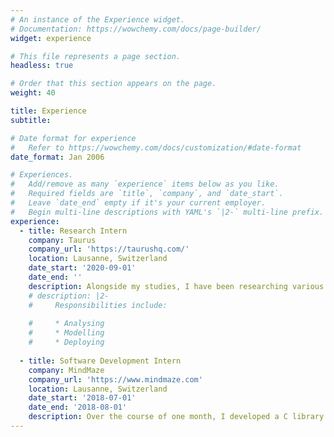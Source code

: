```yaml
---
# An instance of the Experience widget.
# Documentation: https://wowchemy.com/docs/page-builder/
widget: experience

# This file represents a page section.
headless: true

# Order that this section appears on the page.
weight: 40

title: Experience
subtitle:

# Date format for experience
#   Refer to https://wowchemy.com/docs/customization/#date-format
date_format: Jan 2006

# Experiences.
#   Add/remove as many `experience` items below as you like.
#   Required fields are `title`, `company`, and `date_start`.
#   Leave `date_end` empty if it's your current employer.
#   Begin multi-line descriptions with YAML's `|2-` multi-line prefix.
experience:
  - title: Research Intern
    company: Taurus
    company_url: 'https://taurushq.com/'
    location: Lausanne, Switzerland
    date_start: '2020-09-01'
    date_end: ''
    description: Alongside my studies, I have been researching various aspects of threshold signature schemes in the context of cryptocurrency custody, under the supervision of Jean-Philippe Aumasson. In particular, we co-wrote a survey with Omer Schlomovits (ZenGo) about different dishonest majority threshold ECDSA schemes. Currenty, I am applying this knowledge to building practical implementations of these protocols in Go.
    # description: |2-
    #     Responsibilities include:
        
    #     * Analysing
    #     * Modelling
    #     * Deploying
        
  - title: Software Development Intern
    company: MindMaze
    company_url: 'https://www.mindmaze.com'
    location: Lausanne, Switzerland
    date_start: '2018-07-01'
    date_end: '2018-08-01'
    description: Over the course of one month, I developed a C library for analyzing heart-rate signals. This extended an existing code base, and taught me how to navigate larger software project.
---
```

